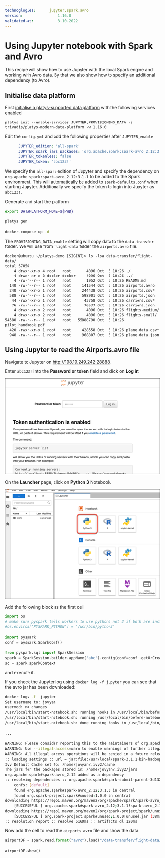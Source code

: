 ```yaml
---
technoglogies:      jupyter,spark,avro
version:				1.16.0
validated-at:			3.10.2022
---
```


# Using Jupyter notebook with Spark and Avro

This recipe will show how to use Jupyter with the local Spark engine and working with Avro data. By that we also show how to specify an additional dependency (to Avro).

## Initialise data platform

First [initialise a platys-supported data platform](../documentation/getting-started) with the following services enabled

```
platys init --enable-services JUPYTER,PROVISIONING_DATA -s trivadis/platys-modern-data-platform -w 1.16.0
```

Edit the `config.yml` and add the following properties after `JUPYTER_enable`

```yaml
      JUPYTER_edition: 'all-spark'
      JUPYTER_spark_jars_packages: 'org.apache.spark:spark-avro_2.12:3.1.1'
      JUPYTER_tokenless: false
      JUPYTER_token: 'abc123!'
```

We specify the `all-spark` edition of Jupyter and specify the dependency on `org.apache.spark:spark-avro_2.12:3.1.1` to be added to the Spark environment. This will automatically be added to `spark-defaults.conf` when starting Jupyter.
Additionally we specify the token to login into Jupyter as `abc123!`.

Generate and start the platform

```bash
export DATAPLATFORM_HOME=${PWD}

platys gen

docker-compose up -d
```

The `PROVISIONING_DATA_enable` setting will copy data to the `data-transfer` folder. We will use from `flight-data` folder the `airports.avro` file.

```
docker@ubuntu ~/platys-demo [SIGINT]> ls -lsa data-transfer/flight-data/
total 57056
    4 drwxr-xr-x 4 root   root       4096 Oct  3 10:26 ./
    4 drwxr-xr-x 8 docker docker     4096 Oct  3 10:26 ../
    4 -rw-r--r-- 1 root   root       1952 Oct  3 10:26 README.md
  140 -rw-r--r-- 1 root   root     141544 Oct  3 10:26 airports.avro
  240 -rwxr-xr-x 1 root   root     244438 Oct  3 10:26 airports.csv*
  588 -rw-r--r-- 1 root   root     598901 Oct  3 10:26 airports.json
   44 -rwxr-xr-x 1 root   root      43758 Oct  3 10:26 carriers.csv*
   76 -rw-r--r-- 1 root   root      76537 Oct  3 10:26 carriers.json
    4 drwxr-xr-x 2 root   root       4096 Oct  3 10:26 flights-medium/
    4 drwxr-xr-x 2 root   root       4096 Oct  3 10:26 flights-small/
54580 -rw-r--r-- 1 root   root   55888790 Oct  3 10:26 pilot_handbook.pdf
  420 -rwxr-xr-x 1 root   root     428558 Oct  3 10:26 plane-data.csv*
  948 -rw-r--r-- 1 root   root     968807 Oct  3 10:26 plane-data.json
```
 
## Using Jupyter to read the Airports.avro file

Navigate to Jupyter on <http://198.19.249.242:28888>. 

Enter `abc123!` into the **Password or token** field and click on **Log in**:

![](./images/jupyter.png)

On the **Launcher** page, click on **Python 3** Notebook. 

![](./images/jupyter2.png)

Add the following block as the first cell

```python
import os
# make sure pyspark tells workers to use python3 not 2 if both are installed
#os.environ['PYSPARK_PYTHON'] = '/usr/bin/python3'

import pyspark
conf = pyspark.SparkConf()

from pyspark.sql import SparkSession
spark = SparkSession.builder.appName('abc').config(conf=conf).getOrCreate()
sc = spark.sparkContext
```

and execute it. 

If you check the Jupyter log using `docker log -f jupyter` you can see that the avro jar has been downloaded:

```bash
docker logs -f  jupyter
Set username to: jovyan
usermod: no changes
/usr/local/bin/start-notebook.sh: running hooks in /usr/local/bin/before-notebook.d
/usr/local/bin/start-notebook.sh: running /usr/local/bin/before-notebook.d/spark-config.sh
/usr/local/bin/start-notebook.sh: done running hooks in /usr/local/bin/before-notebook.d

...

WARNING: Please consider reporting this to the maintainers of org.apache.spark.unsafe.Platform
WARNING: Use --illegal-access=warn to enable warnings of further illegal reflective access operations
WARNING: All illegal access operations will be denied in a future release
:: loading settings :: url = jar:file:/usr/local/spark-3.1.1-bin-hadoop3.2/jars/ivy-2.4.0.jar!/org/apache/ivy/core/settings/ivysettings.xml
Ivy Default Cache set to: /home/jovyan/.ivy2/cache
The jars for the packages stored in: /home/jovyan/.ivy2/jars
org.apache.spark#spark-avro_2.12 added as a dependency
:: resolving dependencies :: org.apache.spark#spark-submit-parent-3d132608-dd55-4339-acd9-04808d1fd502;1.0
	confs: [default]
	found org.apache.spark#spark-avro_2.12;3.1.1 in central
	found org.spark-project.spark#unused;1.0.0 in central
downloading https://repo1.maven.org/maven2/org/apache/spark/spark-avro_2.12/3.1.1/spark-avro_2.12-3.1.1.jar ...
	[SUCCESSFUL ] org.apache.spark#spark-avro_2.12;3.1.1!spark-avro_2.12.jar (78ms)
downloading https://repo1.maven.org/maven2/org/spark-project/spark/unused/1.0.0/unused-1.0.0.jar ...
	[SUCCESSFUL ] org.spark-project.spark#unused;1.0.0!unused.jar (38ms)
:: resolution report :: resolve 5160ms :: artifacts dl 120ms
```

Now add the cell to read the `airports.avro` file and show the data

```python
airportDF = spark.read.format("avro").load("/data-transfer/flight-data/airports.avro")

airportDF.show()
```

